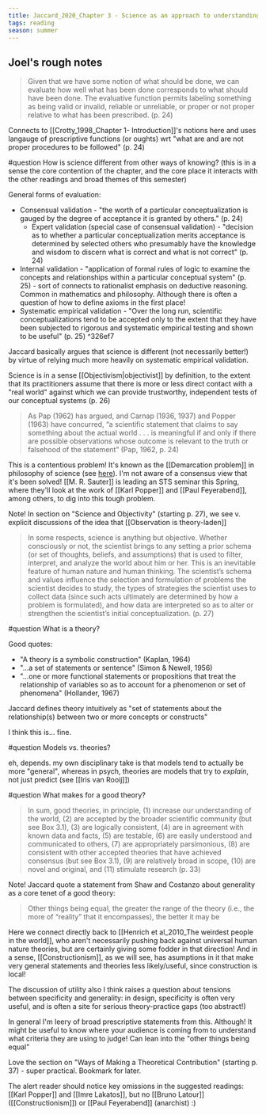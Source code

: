 ```yaml
---
title: Jaccard_2020_Chapter 3 - Science as an approach to understanding
tags: reading 
season: summer
---
```


## Joel's rough notes

> Given that we have some notion of what should be done, we can evaluate how well what has been done corresponds to what should have been done. The evaluative function permits labeling something as being valid or invalid, reliable or unreliable, or proper or not proper relative to what has been prescribed. (p. 24)

Connects to [[Crotty_1998_Chapter 1- Introduction]]'s notions here and uses langauge of prescriptive functions (or oughts) wrt "what are and are not proper procedures to be followed" (p. 24)

#question How is science different from other ways of knowing?
(this is in a sense the core contention of the chapter, and the core place it interacts with the other readings and broad themes of this semester)

General forms of evaluation:
- Consensual validation - "the worth of a particular conceptualization is gauged by the degree of acceptance it is granted by others." (p. 24)
	- Expert validation (special case of consensual validation) - "decision as to whether a particular conceptualization merits acceptance is determined by selected others who presumably have the knowledge and wisdom to discern what is correct and what is not correct" (p. 24)
- Internal validation - "application of formal rules of logic to examine the concepts and relationships within a particular conceptual system" (p. 25) - sort of connects to rationalist emphasis on deductive reasoning. Common in mathematics and philosophy. Although there is often a question of how to define axioms in the first place!
- Systematic empirical validation - "Over the long run, scientific conceptualizations tend to be accepted only to the extent that they have been subjected to rigorous and systematic empirical testing and shown to be useful" (p. 25) ^326ef7

Jaccard basically argues that science is different (not necessarily better!) by virtue of relying much more heavily on systematic empirical validation.

Science is in a sense [[Objectivism\|objectivist]] by definition, to the extent that its practitioners assume that there is more or less direct contact with a "real world" against which we can provide trustworthy, independent tests of our conceptual systems (p. 26)

> As Pap (1962) has argued, and Carnap (1936, 1937) and Popper (1963) have concurred, “a scientific statement that claims to say something about the actual world . . . is meaningful if and only if there are possible observations whose outcome is relevant to the truth or falsehood of the statement” (Pap, 1962, p. 24)

This is a contentious problem! It's known as the [[Demarcation problem]] in philosophy of science (see [here](https://plato.stanford.edu/entries/pseudo-science/)). I'm not aware of a consensus view that it's been solved! [[M. R. Sauter]] is leading an STS seminar this Spring, where they'll look at the work of [[Karl Popper]] and [[Paul Feyerabend]], among others, to dig into this tough problem.

Note! In section on "Science and Objectivity" (starting p. 27), we see v. explicit discussions of the idea that [[Observation is theory-laden]]

> In some respects, science is anything but objective. Whether consciously or not, the scientist brings to any setting a prior schema (or set of thoughts, beliefs, and assumptions) that is used to filter, interpret, and analyze the world about him or her. This is an inevitable feature of human nature and human thinking. The scientist’s schema and values influence the selection and formulation of problems the scientist decides to study, the types of strategies the scientist uses to collect data (since such acts ultimately are determined by how a problem is formulated), and how data are interpreted so as to alter or strengthen the scientist’s initial conceptualization. (p. 27)

#question What is a theory?

Good quotes:
- "A theory is a symbolic construction" (Kaplan, 1964)
- "...a set of statements or sentence" (Simon & Newell, 1956)
- "...one or more functional statements or propositions that treat the relationship of variables so as to account for a phenomenon or set of phenomena" (Hollander, 1967)

Jaccard defines theory intuitively as "set of statements about the relationship(s) between two or more concepts or constructs"

I think this is... fine.

#question Models vs. theories?

eh, depends. my own disciplinary take is that models tend to actually be more "general", whereas in psych, theories are models that try to *explain*, not just predict (see [[Iris van Rooij]])

#question What makes for a good theory?

> In sum, good theories, in principle, (1) increase our understanding of the world, (2) are accepted by the broader scientific community (but see Box 3.1), (3) are logically consistent, (4) are in agreement with known data and facts, (5) are testable, (6) are easily understood and communicated to others, (7) are appropriately parsimonious, (8) are consistent with other accepted theories that have achieved consensus (but see Box 3.1), (9) are relatively broad in scope, (10) are novel and original, and (11) stimulate research (p. 33)

Note! Jaccard quote a statement from Shaw and Costanzo about generality as a core tenet of a good theory:
> Other things being equal, the greater the range of the theory (i.e., the more of “reality” that it encompasses), the better it may be

Here we connect directly back to [[Henrich et al_2010_The weirdest people in the world]], who aren't necessarily pushing back against universal human nature theories, but are certainly giving some fodder in that direction! And in a sense, [[Constructionism]], as we will see, has asumptions in it that make very general statements and theories less likely/useful, since construction is local!

The discussion of utility also I think raises a question about tensions between specificity and generality: in design, specificity is often very useful, and is often a site for serious theory-practice gaps (too abstract!)

In general I'm leery of broad prescriptive statements from this. Although! It might be useful to know where your audience is coming from to understand what criteria they are using to judge! Can lean into the "other things being equal"

Love the section on "Ways of Making a Theoretical Contribution" (starting p. 37) - super practical. Bookmark for later.

The alert reader should notice key omissions in the suggested readings: [[Karl Popper]] and [[Imre Lakatos]], but no [[Bruno Latour]] ([[Constructionism]]) or [[Paul Feyerabend]] (anarchist) :)